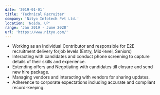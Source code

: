 ```yaml
---
date: '2019-01-01'
title: 'Technical Recruiter'
company: 'Nityo Infotech Pvt Ltd.'
location: 'Noida, UP'
range: 'Jan 2019 - June 2020'
url: 'https://www.nityo.com/'
---
```


- Working as an Individual Contributor and responsible for E2E recruitment delivery forjob levels (Entry, Mid-level, Seniors)
- Interacting with candidates and conduct phone screening to capture details of their skills and experience.
- Extending offers and Negotiating with candidates till closure and send new hire package.
- Managing vendors and interacting with vendors for sharing updates.
- Adherence to corporate expectations including accurate and compliant record-keeping.